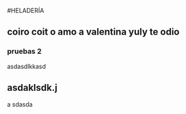 #HELADERÍA
## coiro coit o amo a valentina yuly te odio
### pruebas 2
 asdasdlkkasd
## asdaklsdk.j
a sdasda